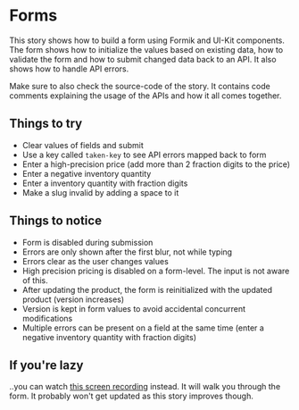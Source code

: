 # Forms

This story shows how to build a form using Formik and UI-Kit components. The form shows how to initialize the values based on existing data, how to validate the form and how to submit changed data back to an API. It also shows how to handle API errors.

Make sure to also check the source-code of the story. It contains code comments explaining the usage of the APIs and how it all comes together.

## Things to try

- Clear values of fields and submit
- Use a key called `taken-key` to see API errors mapped back to form
- Enter a high-precision price (add more than 2 fraction digits to the price)
- Enter a negative inventory quantity
- Enter a inventory quantity with fraction digits
- Make a slug invalid by adding a space to it

## Things to notice

- Form is disabled during submission
- Errors are only shown after the first blur, not while typing
- Errors clear as the user changes values
- High precision pricing is disabled on a form-level. The input is not aware of this.
- After updating the product, the form is reinitialized with the updated product (version increases)
- Version is kept in form values to avoid accidental concurrent modifications
- Multiple errors can be present on a field at the same time (enter a negative inventory quantity with fraction digits)

## If you're lazy

..you can watch [this screen recording](https://user-images.githubusercontent.com/1765075/42410286-9b1b3322-81e7-11e8-8332-38fa3142f7b8.gif) instead. It will walk you through the form. It probably won't get updated as this story improves though.
